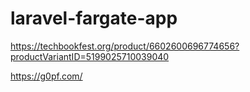 # laravel-fargate-app

https://techbookfest.org/product/6602600696774656?productVariantID=5199025710039040

https://g0pf.com/
